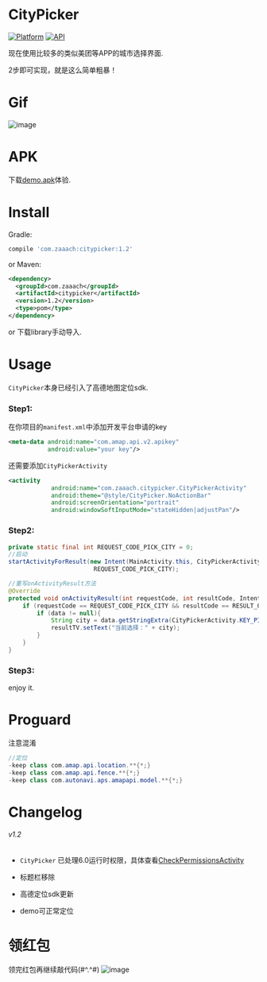 # CityPicker

[![Platform](https://img.shields.io/badge/platform-android-green.svg)](http://developer.android.com/index.html)
[![API](https://img.shields.io/badge/API-9%2B-yellow.svg?style=flat)](https://android-arsenal.com/api?level=14)

现在使用比较多的类似美团等APP的城市选择界面.

2步即可实现，就是这么简单粗暴！

# Gif

![image](https://github.com/zaaach/CityPicker/raw/master/art/screen.gif)

# APK

下载[demo.apk](https://github.com/zaaach/CityPicker/raw/master/art/demo.apk)体验.

# Install

Gradle:

```groovy
compile 'com.zaaach:citypicker:1.2'
```

or Maven:

```xml
<dependency>
  <groupId>com.zaaach</groupId>
  <artifactId>citypicker</artifactId>
  <version>1.2</version>
  <type>pom</type>
</dependency>
```

or 下载library手动导入.

# Usage

`CityPicker`本身已经引入了高德地图定位sdk.

### Step1:

在你项目的`manifest.xml`中添加开发平台申请的key

```xml
<meta-data android:name="com.amap.api.v2.apikey"
           android:value="your key"/>
```
还需要添加`CityPickerActivity`

```xml
<activity
            android:name="com.zaaach.citypicker.CityPickerActivity"
            android:theme="@style/CityPicker.NoActionBar"
            android:screenOrientation="portrait"
            android:windowSoftInputMode="stateHidden|adjustPan"/>
```

### Step2:

```java
private static final int REQUEST_CODE_PICK_CITY = 0;
//启动
startActivityForResult(new Intent(MainActivity.this, CityPickerActivity.class),
                        REQUEST_CODE_PICK_CITY);

//重写onActivityResult方法
@Override
protected void onActivityResult(int requestCode, int resultCode, Intent data) {
    if (requestCode == REQUEST_CODE_PICK_CITY && resultCode == RESULT_OK){
        if (data != null){
            String city = data.getStringExtra(CityPickerActivity.KEY_PICKED_CITY);
            resultTV.setText("当前选择：" + city);
        }
    }
}
```

### Step3:

enjoy it.

# Proguard

注意混淆

```java
//定位
-keep class com.amap.api.location.**{*;}
-keep class com.amap.api.fence.**{*;}
-keep class com.autonavi.aps.amapapi.model.**{*;}
```
# Changelog 

###### v1.2

-   `CityPicker` 已处理6.0运行时权限，具体查看[CheckPermissionsActivity](https://github.com/zaaach/CityPicker/blob/city-picker/citypicker/src/main/java/com/zaaach/citypicker/CheckPermissionsActivity.java)

-   标题栏移除
-   高德定位sdk更新
-   demo可正常定位
# **领红包**
领完红包再继续敲代码(#^.^#)
![image](https://github.com/zaaach/CityPicker/raw/master/art/1514356638768.jpg)
